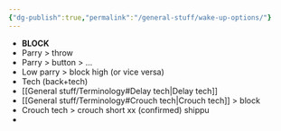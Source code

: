 ```yaml
---
{"dg-publish":true,"permalink":"/general-stuff/wake-up-options/"}
---
```


- **BLOCK**
- Parry > throw
- Parry > button > ...
- Low parry > block high (or vice versa)
- Tech (back+tech)
- [[General stuff/Terminology#Delay tech\|Delay tech]]
- [[General stuff/Terminology#Crouch tech\|Crouch tech]] > block
- Crouch tech > crouch short xx (confirmed) shippu
- 




